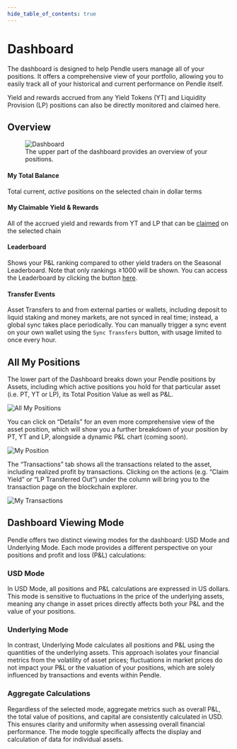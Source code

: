 ```yaml
---
hide_table_of_contents: true
---
```


# Dashboard

The dashboard is designed to help Pendle users manage all of your positions. It offers a comprehensive view of your portfolio, allowing you to easily track all of your historical and current performance on Pendle itself.

Yield and rewards accrued from any Yield Tokens (YT) and Liquidity Provision (LP) positions can also be directly monitored and claimed here.

## Overview

<figure>
  <img src="/img/AppGuide/dashboard.png" alt="Dashboard" />
  <figcaption>The upper part of the dashboard provides an overview of your positions.</figcaption>
</figure>

#### My Total Balance

Total current, *active* positions on the selected chain in dollar terms

#### My Claimable Yield & Rewards

All of the accrued yield and rewards from YT and LP that can be [claimed](https://docs.pendle.finance/AppGuide/Trade/Guides/Claim) on the selected chain

#### Leaderboard

Shows your P&L ranking compared to other yield traders on the Seasonal Leaderboard. Note that only rankings ≥1000 will be shown. You can access the Leaderboard by clicking the button [here](https://app.pendle.finance/trade/dashboard/leaderboard/valuation).

#### Transfer Events

Asset Transfers to and from external parties or wallets, including deposit to liquid staking and money markets, are not synced in real time; instead, a global sync takes place periodically. 
You can manually trigger a sync event on your own wallet using the `Sync Transfers` button, with usage limited to once every hour. 

## All My Positions

The lower part of the Dashboard breaks down your Pendle positions by Assets, including which active positions you hold for that particular asset (i.e. PT, YT or LP), its Total Position Value as well as P&L.

![All My Positions](/img/AppGuide/all_my_positions.png "All My Positions")

You can click on “Details” for an even more comprehensive view of the asset position, which will show you a further breakdown of your position by PT, YT and LP, alongside a dynamic P&L chart (coming soon).

![My Position](/img/AppGuide/my_position.png "My Position")

The “Transactions” tab shows all the transactions related to the asset, including realized profit by transactions. Clicking on the actions (e.g. “Claim Yield” or “LP Transferred Out”) under the column will bring you to the transaction page on the blockchain explorer.

![My Transactions](/img/AppGuide/my_transactions.png "My Transactions")

## Dashboard Viewing Mode

Pendle offers two distinct viewing modes for the dashboard: USD Mode and Underlying Mode. Each mode provides a different perspective on your positions and profit and loss (P&L) calculations:

### USD Mode
In USD Mode, all positions and P&L calculations are expressed in US dollars. This mode is sensitive to fluctuations in the price of the underlying assets, meaning any change in asset prices directly affects both your P&L and the value of your positions.

### Underlying Mode
In contrast, Underlying Mode calculates all positions and P&L using the quantities of the underlying assets. This approach isolates your financial metrics from the volatility of asset prices; fluctuations in market prices do not impact your P&L or the valuation of your positions, which are solely influenced by transactions and events within Pendle.

### Aggregate Calculations
Regardless of the selected mode, aggregate metrics such as overall P&L, the total value of positions, and capital are consistently calculated in USD. This ensures clarity and uniformity when assessing overall financial performance. The mode toggle specifically affects the display and calculation of data for individual assets.
